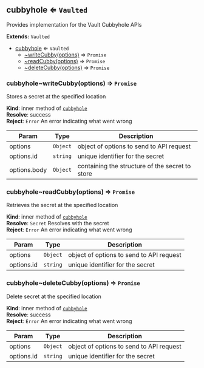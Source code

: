 <a name="module_cubbyhole"></a>
## cubbyhole ⇐ <code>Vaulted</code>
Provides implementation for the Vault Cubbyhole APIs

**Extends:** <code>Vaulted</code>  

* [cubbyhole](#module_cubbyhole) ⇐ <code>Vaulted</code>
    * [~writeCubby(options)](#module_cubbyhole..writeCubby) ⇒ <code>Promise</code>
    * [~readCubby(options)](#module_cubbyhole..readCubby) ⇒ <code>Promise</code>
    * [~deleteCubby(options)](#module_cubbyhole..deleteCubby) ⇒ <code>Promise</code>

<a name="module_cubbyhole..writeCubby"></a>
### cubbyhole~writeCubby(options) ⇒ <code>Promise</code>
Stores a secret at the specified location

**Kind**: inner method of <code>[cubbyhole](#module_cubbyhole)</code>  
**Resolve**: success  
**Reject**: <code>Error</code> An error indicating what went wrong  

| Param | Type | Description |
| --- | --- | --- |
| options | <code>Object</code> | object of options to send to API request |
| options.id | <code>string</code> | unique identifier for the secret |
| options.body | <code>Object</code> | containing the structure of the secret to store |

<a name="module_cubbyhole..readCubby"></a>
### cubbyhole~readCubby(options) ⇒ <code>Promise</code>
Retrieves the secret at the specified location

**Kind**: inner method of <code>[cubbyhole](#module_cubbyhole)</code>  
**Resolve**: <code>Secret</code> Resolves with the secret  
**Reject**: <code>Error</code> An error indicating what went wrong  

| Param | Type | Description |
| --- | --- | --- |
| options | <code>Object</code> | object of options to send to API request |
| options.id | <code>string</code> | unique identifier for the secret |

<a name="module_cubbyhole..deleteCubby"></a>
### cubbyhole~deleteCubby(options) ⇒ <code>Promise</code>
Delete secret at the specified location

**Kind**: inner method of <code>[cubbyhole](#module_cubbyhole)</code>  
**Resolve**: success  
**Reject**: <code>Error</code> An error indicating what went wrong  

| Param | Type | Description |
| --- | --- | --- |
| options | <code>Object</code> | object of options to send to API request |
| options.id | <code>string</code> | unique identifier for the secret |

